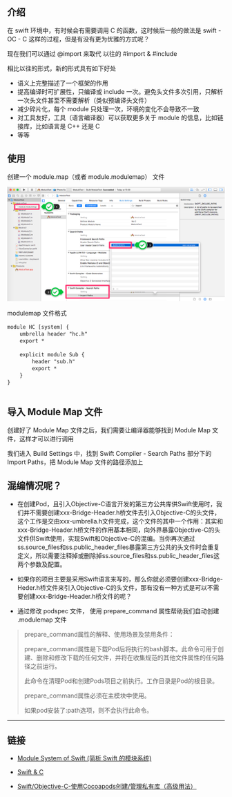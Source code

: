 
## 介绍

在 swift 环境中，有时候会有需要调用 C 的函数，这时候后一般的做法是 swift - OC - C 这样的过程，但是有没有更为优雅的方式呢？

现在我们可以通过 @import 来取代 以往的 #import & #include

相比以往的形式，新的形式具有如下好处

* 语义上完整描述了一个框架的作用
* 提高编译时可扩展性，只编译或 include 一次。避免头文件多次引用，只解析一次头文件甚至不需要解析（类似预编译头文件）
* 减少碎片化，每个 module 只处理一次，环境的变化不会导致不一致
* 对工具友好，工具（语言编译器）可以获取更多关于 module 的信息，比如链接库，比如语言是 C++ 还是 C
* 等等

## 使用

创建一个 module.map（或者 module.modulemap） 文件

![Image](/iOS/images/modulemap001.png)

modulemap 文件格式

```
module HC [system] {
    umbrella header "hc.h"
    export *
    
    explicit module Sub {
        header "sub.h"
        export *
    }
}


```

## 导入 Module Map 文件
创建好了 Module Map 文件之后，我们需要让编译器能够找到 Module Map 文件，这样才可以进行调用

我们进入 Build Settings 中，找到 Swift Compiler - Search Paths 部分下的 Import Paths，把 Module Map 文件的路径添加上


## 混编情况呢？

* 在创建Pod，且引入Objective-C语言开发的第三方公共库供Swift使用时，我们并不需要创建xxx-Bridge-Header.h桥文件去引入Objective-C的头文件， 这个工作是交由xxx-umbrella.h文件完成，这个文件的其中一个作用：其实和xxx-Bridge-Header.h桥文件的作用基本相同，向外界暴露Objective-C的头文件供Swift使用，实现Swift和Objective-C的混编。当你再次通过ss.source_files和ss.public_header_files暴露第三方公共的头文件时会重复定义，所以需要注释掉或删除掉ss.source_files和ss.public_header_files这两个参数及配置。

* 如果你的项目主要是采用Swift语言来写的，那么你就必须要创建xxx-Bridge-Heder.h桥文件来引入Objective-C的头文件，那有没有一种方式是可以不需要创建xxx-Bridge-Header.h桥文件的呢？

* 通过修改 podspec 文件， 使用 prepare_command 属性帮助我们自动创建 .modulemap 文件

> prepare_command属性的解释、使用场景及禁用条件：
> 
>prepare_command属性是下载Pod后将执行的bash脚本。此命令可用于创建、删除和修改下载的任何文件，并将在收集规范的其他文件属性的任何路径之前运行。
>
> 此命令在清理Pod和创建Pods项目之前执行。工作目录是Pod的根目录。
>
> prepare_command属性必须在主模块中使用。
> 
>如果pod安装了:path选项，则不会执行此命令。



****

## __链接__

* [Module System of Swift (简析 Swift 的模块系统)](http://andelf.github.io/blog/2014/06/19/modules-for-swift/)

* [Swift & C](https://imkcat.com/swift-and-c/)

*  [Swift/Objective-C-使用Cocoapods创建/管理私有库（高级用法）](https://wemp.app/posts/5d3eef42-d670-4e32-8751-05969a5cfa49)